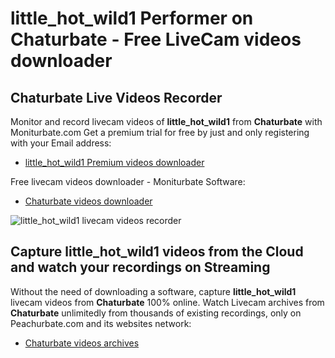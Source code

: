 # little_hot_wild1 Performer on Chaturbate - Free LiveCam videos downloader

## Chaturbate Live Videos Recorder

Monitor and record livecam videos of **little_hot_wild1** from **Chaturbate** with Moniturbate.com
Get a premium trial for free by just and only registering with your Email address:
* [little_hot_wild1 Premium videos downloader](https://moniturbate.com/request-demo-licence-key.html)

Free livecam videos downloader - Moniturbate Software:
* [Chaturbate videos downloader](https://moniturbate.com/moniturbate-download-software.html)

![little_hot_wild1 livecam videos recorder](https://peachurnet.com/templates/moniturbate-software.png)


## Capture little_hot_wild1 videos from the Cloud and watch your recordings on Streaming

Without the need of downloading a software, capture **little_hot_wild1** livecam videos from **Chaturbate** 100% online.
Watch Livecam archives from **Chaturbate** unlimitedly from thousands of existing recordings, only on Peachurbate.com and its websites network:
* [Chaturbate videos archives](https://peachurnet.com/)